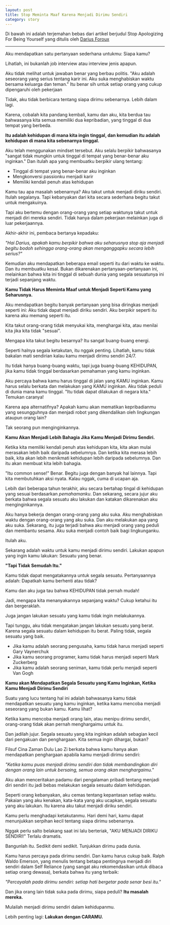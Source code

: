 ```yaml
---
layout: post
title: Stop Meminta Maaf Karena Menjadi Dirimu Sendiri
category: story
---
```


Di bawah ini adalah terjemahan bebas dari artikel berjudul Stop Apologizing For Being Yourself yang ditulis oleh [Darius Foroux](https://medium.com/personal-growth/stop-apologizing-for-being-yourself-80303a4fab0)

---

Aku mendapatkan satu pertanyaan sederhana untukmu: Siapa kamu?

Lihatlah, ini bukanlah job interview atau interview jenis apapun.

Aku tidak melihat untuk jawaban benar yang berbau politis. "Aku adalah seseorang yang serius tentang karir ini. Aku suka menghabiskan waktu bersama keluarga dan teman." Itu benar sih untuk setiap orang yang cukup dipengaruhi oleh pekerjaan

Tidak, aku tidak berbicara tentang siapa dirimu sebenarnya. Lebih dalam lagi.

Karena, cobalah kita pandang kembali, kamu dan aku, kita berdua tau bahwasanya kita semua memiliki dua kepribadian, yang tinggal di dua tempat yang berbeda.

__Itu adalah kehidupan di mana kita ingin tinggal, dan kemudian itu adalah kehidupan di mana kita sebenarnya tinggal.__

Aku telah menggunakan mindset tersebut. Aku selalu berpikir bahwasanya "sangat tidak mungkin untuk tinggal di tempat yang benar-benar aku inginkan." Dan itulah apa yang membuatku berpikir ulang tentang:

- Tinggal di tempat yang benar-benar aku inginkan
- Mengkonversi passionku menjadi karir
- Memiliki kendali penuh atas kehidupan

Kamu tau apa masalah sebenarnya? Aku takut untuk menjadi diriku sendiri. Itulah segalanya. Tapi kebanyakan dari kita secara sederhana begitu takut untuk mengakuinya.

Tapi aku bertemu dengan orang-orang yang setiap waktunya takut untuk menjadi diri mereka sendiri. Tidak hanya dalam pekerjaan melainkan juga di luar pekerjaannya.

Akhir-akhir ini, pembaca bertanya kepadaku:

_"Hai Darius, apakah kamu berpikir bahwa aku seharusnya stop aja menjadi begitu bodoh sehingga orang-orang akan menganggapku secara lebih serius?"_

Kemudian aku mendapatkan beberapa email seperti itu dari waktu ke waktu. Dan itu membuatku kesal. Bukan dikarenakan pertanyaan-pertanyaan ini, melainkan bahwa kita ini tinggal di sebuah dunia yang segala sesuatunya ini terjadi sepanjang waktu.

__Kamu Tidak Harus Meminta Maaf untuk Menjadi Seperti Kamu yang Seharusnya.__

Aku mendapatkan begitu banyak pertanyaan yang bisa diringkas menjadi seperti ini: Aku tidak dapat menjadi diriku sendiri. Aku berpikir seperti itu karena aku memang seperti itu.

Kita takut orang-orang tidak menyukai kita, menghargai kita, atau menilai kita jika kita tidak "sesuai".

Mengapa kita takut begitu besarnya? Itu sangat buang-buang energi.

Seperti halnya segala ketakutan, itu nggak penting. Lihatlah, kamu tidak bakalan mati sendirian kalau kamu menjadi dirimu sendiri 24/7.

Itu tidak hanya buang-buang waktu, tapi juga buang-buang KEHIDUPAN, jika kamu tidak tinggal berdasarkan pemahaman yang kamu inginkan.

Aku percaya bahwa kamu harus tinggal di jalan yang KAMU inginkan. Kamu harus selalu berkata dan melakukan yang KAMU inginkan. Aku tidak peduli di dunia mana kamu tinggal. "Itu tidak dapat dilakukan di negara kita." Temukan caranya!

Karena apa alternatifnya? Apakah kamu akan mematikan kepribadianmu yang sesungguhnya dan menjadi robot yang dikendalikan oleh lingkungan ataupun orang lain?

Tak seorang pun menginginkannya.

__Kamu Akan Menjadi Lebih Bahagia Jika Kamu Menjadi Dirimu Sendiri.__

Ketika kita memiliki kendali penuh atas kehidupan kita, kita akan mulai merasakan lebih baik daripada sebelumnya. Dan ketika kita merasa lebih baik, kita akan lebih menikmati kehidupan lebih daripada sebelumnya. Dan itu akan membuat kita lebih bahagia.

"Itu common sense!" Benar. Begitu juga dengan banyak hal lainnya. Tapi kita membutuhkan aksi nyata. Kalau nggak, cuma di ucapan aja.

Lebih dari beberapa tahun terakhir, aku secara bertahap tingal di kehidupan yang sesuai berdasarkan _pemahamanku_. Dan sekarang, secara jujur aku berkata bahwa segala sesuatu aku lakukan dan katakan dikarenakan aku menginginkannya.

Aku hanya bekerja dengan orang-orang yang aku suka. Aku menghabiskan waktu dengan orang-orang yang aku suka. Dan aku melakukan apa yang aku suka. Sekarang, itu juga terjadi bahwa aku menjadi orang yang peduli dan membantu sesama. Aku suka menjadi contoh baik bagi lingkunganku.

Itulah aku.

Sekarang adalah waktu untuk kamu menjadi dirimu sendiri. Lakukan apapun yang ingin kamu lakukan: Sesuatu yang benar.

__"Tapi Tidak Semudah Itu."__

Kamu tidak dapat mengatakannya untuk segala sesuatu. Pertanyaannya adalah: Dapatkah kamu berhenti atau tidak?

Kamu dan aku juga tau bahwa KEHIDUPAN tidak pernah mudah!

Jadi, mengapa kita menanyakannya sepanjang waktu? Cukup ketahui itu dan bergeraklah.

Juga jangan lakukan sesuatu yang kamu tidak ingin melakukannya.

Tapi tunggu, aku tidak mengatakan jangan lakukan sesuatu yang berat. Karena segala sesuatu dalam kehidupan itu berat. Paling tidak, segala sesuatu yang baik.

- Jika kamu adalah seorang pengusaha, kamu tidak harus menjadi seperti Gary Vaynerchuk
- Jika kamu seorang programer, kamu tidak harus menjadi seperti Mark Zuckerberg
- Jika kamu adalah seorang seniman, kamu tidak perlu menjadi seperti Van Gogh

__Kamu akan Mendapatkan Segala Sesuatu yang Kamu Inginkan, Ketika Kamu Menjadi Dirimu Sendiri__

Suatu yang lucu tentang hal ini adalah bahwasanya kamu tidak mendapatkan sesuatu yang kamu inginkan, ketika kamu mencoba menjadi seseorang yang bukan kamu. Kamu lihat?

Ketika kamu mencoba menjadi orang lain, atau menipu dirimu sendiri, orang-orang tidak akan pernah menghargaimu untuk itu.

Dan jadilah jujur. Segala sesuatu yang kita inginkan adalah sebagian kecil dari pengakuan dan penghargaan. Kita semua ingin dihargai, bukan?

Filsuf Cina Zaman Dulu Lao Zi berkata bahwa kamu hanya akan mendapatkan penghargaan apabila kamu menjadi dirimu sendiri:

_"Ketika kamu puas menjadi dirimu sendiri dan tidak membandingkan diri dengan orang lain untuk bersaing, semua orang akan menghargaimu."_

Aku akan menceritakan padamu dari pengalaman pribadi tentang menjadi diri sendiri itu jadi bebas melakukan segala sesuatu dalam kehidupan.

Seperti orang kebanyakan, aku cemas tentang kepantasan setiap waktu. Pakaian yang aku kenakan, kata-kata yang aku ucapkan, segala sesuatu yang aku lakukan. Itu karena aku takut menjadi diriku sendiri.

Kamu perlu menghadapi ketakutanmu. Hari demi hari, kamu dapat menunjukkan serpihan kecil tentang siapa dirimu sebenarnya.

Nggak perlu salto belakang saat ini lalu berteriak, "AKU MENJADI DIRIKU SENDIRI!" Terlalu dramatis.

Bangunlah itu. Sedikit demi sedikit. Tunjukkan dirimu pada dunia.

Kamu harus percaya pada dirimu sendiri. Dan kamu harus cukup baik. Ralph Waldo Emerson, yang menulis tentang betapa pentingnya menjadi diri sendiri dalam Self Reliance (yang sangat aku rekomendasikan untuk dibaca setiap orang dewasa), berkata bahwa itu yang terbaik:

_"Percayalah pada dirimu sendiri: setiap hati bergetar pada senar besi itu."_

Dan jika orang lain tidak suka pada dirimu, siapa peduli? __Itu masalah mereka.__

Mulailah menjadi dirimu sendiri dalam kehidupanmu.

Lebih penting lagi: __Lakukan dengan CARAMU.__
